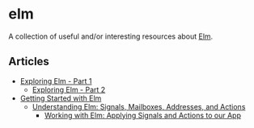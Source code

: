 # elm

A collection of useful and/or interesting resources about
[Elm](http://elm-lang.org/).

## Articles

- [Exploring Elm - Part
  1](http://www.christianalfoni.com/articles/2015_11_30_Exploring-Elm-part1)
  - [Exploring Elm - Part
    2](http://www.christianalfoni.com/articles/2015_12_17_Exploring-Elm-part2)
- [Getting Started with
  Elm](https://medium.com/@diamondgfx/getting-started-with-elm-11d7a53b1a78#.3c6ce6gxm)
  - [Understanding Elm: Signals, Mailboxes, Addresses, and
    Actions](https://medium.com/@diamondgfx/understanding-elm-signals-mailboxes-addresses-and-actions-7932781396ef#.bh9i2t33a)
    - [Working with Elm: Applying Signals and Actions to our
      App](https://medium.com/@diamondgfx/working-with-elm-applying-signals-and-actions-to-our-app-e1c649bd0d96#.z8yk881i0)
